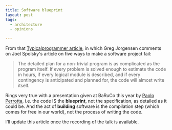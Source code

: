 ```yaml
---
title: Software blueprint
layout: post
tags:
  - architecture
  - opinions

---
```


From that [Typicalprogrammer
article](http://typicalprogrammer.com/?p=15), in which Greg Jorgensen
comments on Joel Spolsky's article on five ways to make a software
project fail:

> The detailed plan for a non-trivial program is as complicated as the
> program itself. If every problem is solved enough to estimate the
> code in hours, if every logical module is described, and if every
> contingency is anticipated and planned for, the code will almost write
> itself.

Rings very true with a presentation given at BaRuCo this year by [Paolo
Perrotta](https://twitter.com/nusco), i.e. the code IS the
**blueprint**, not the specification, as detailed as it could be. And
the act of **building** software is the compilation step (which comes
for free in our world), not the process of writing the code. 

I'll update this article once the recording of the talk is available.